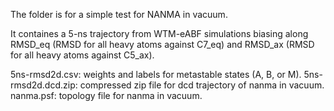 The folder is for a simple test for NANMA in vacuum. 

It containes a 5-ns trajectory from WTM-eABF simulations biasing along RMSD_eq (RMSD for all heavy atoms against C7_eq) and RMSD_ax (RMSD for all heavy atoms against C5_ax).

5ns-rmsd2d.csv: weights and labels for metastable states (A, B, or M).
5ns-rmsd2d.dcd.zip: compressed zip file for dcd trajectory of nanma in vacuum.
nanma.psf: topology file for nanma in vacuum.

